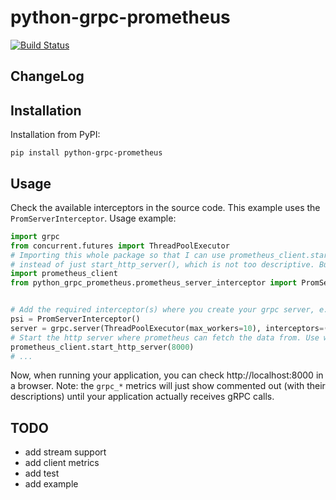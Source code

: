 # python-grpc-prometheus

<a href="https://travis-ci.org/zhyon404/python-grpc-prometheus"><img src="https://travis-ci.org/zhyon404/python-grpc-prometheus.svg?branch=master" alt="Build Status"></img></a>


## ChangeLog


## Installation

Installation from PyPI:  
```
pip install python-grpc-prometheus
```

## Usage

Check the available interceptors in the source code. This example uses the `PromServerInterceptor`.
Usage example:
```python
import grpc
from concurrent.futures import ThreadPoolExecutor
# Importing this whole package so that I can use prometheus_client.start_http_server()
# instead of just start_http_server(), which is not too descriptive. But it's your call.
import prometheus_client
from python_grpc_prometheus.prometheus_server_interceptor import PromServerInterceptor


# Add the required interceptor(s) where you create your grpc server, e.g.
psi = PromServerInterceptor()
server = grpc.server(ThreadPoolExecutor(max_workers=10), interceptors=(psi,))
# Start the http server where prometheus can fetch the data from. Use whatever listen port you prefer.
prometheus_client.start_http_server(8000)
# ...
```

Now, when running your application, you can check http://localhost:8000 in a browser.
Note: the `grpc_*` metrics will just show commented out (with their descriptions) until your application actually receives gRPC calls.


## TODO

- add stream support
- add client metrics
- add test
- add example
